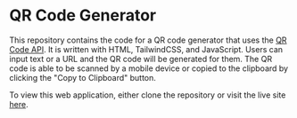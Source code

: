 # QR Code Generator

This repository contains the code for a QR code generator that uses the <a href="https://goqr.me/api/" target="_blank">QR Code API</a>. It is written with HTML, TailwindCSS, and JavaScript. Users can input text or a URL and the QR code will be generated for them. The QR code is able to be scanned by a mobile device or copied to the clipboard by clicking the "Copy to Clipboard" button. 

To view this web application, either clone the repository or visit the live site <a href="https://qr-code-generator-n2nr.onrender.com/" target="_blank">here</a>.